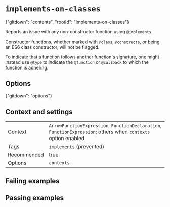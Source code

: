 # `implements-on-classes`

{"gitdown": "contents", "rootId": "implements-on-classes"}

Reports an issue with any non-constructor function using `@implements`.

Constructor functions, whether marked with `@class`, `@constructs`, or being
an ES6 class constructor, will not be flagged.

To indicate that a function follows another function's signature, one might
instead use `@type` to indicate the `@function` or `@callback` to which the
function is adhering.

## Options

{"gitdown": "options"}

## Context and settings

|||
|---|---|
|Context|`ArrowFunctionExpression`, `FunctionDeclaration`, `FunctionExpression`; others when `contexts` option enabled|
|Tags|`implements` (prevented)|
|Recommended|true|
|Options|`contexts`|

## Failing examples

<!-- assertions-failing implementsOnClasses -->

## Passing examples

<!-- assertions-passing implementsOnClasses -->

